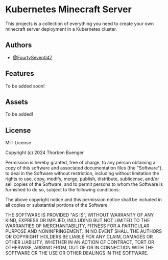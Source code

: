 
# Kubernetes Minecraft Server

This projects is a collection of everything you need to create your own minecraft server deployment in a Kubernetes cluster. 



## Authors

- [@FourtySeven047](https://www.github.com/fourtyseven047)


## Features

To be added soon!


## Assets

To be added!
## License

MIT License

Copyright (c) 2024 Thorben Buenger

Permission is hereby granted, free of charge, to any person obtaining a copy
of this software and associated documentation files (the "Software"), to deal
in the Software without restriction, including without limitation the rights
to use, copy, modify, merge, publish, distribute, sublicense, and/or sell
copies of the Software, and to permit persons to whom the Software is
furnished to do so, subject to the following conditions:

The above copyright notice and this permission notice shall be included in all
copies or substantial portions of the Software.

THE SOFTWARE IS PROVIDED "AS IS", WITHOUT WARRANTY OF ANY KIND, EXPRESS OR
IMPLIED, INCLUDING BUT NOT LIMITED TO THE WARRANTIES OF MERCHANTABILITY,
FITNESS FOR A PARTICULAR PURPOSE AND NONINFRINGEMENT. IN NO EVENT SHALL THE
AUTHORS OR COPYRIGHT HOLDERS BE LIABLE FOR ANY CLAIM, DAMAGES OR OTHER
LIABILITY, WHETHER IN AN ACTION OF CONTRACT, TORT OR OTHERWISE, ARISING FROM,
OUT OF OR IN CONNECTION WITH THE SOFTWARE OR THE USE OR OTHER DEALINGS IN THE
SOFTWARE.